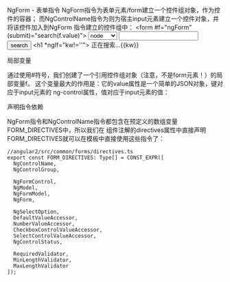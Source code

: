 NgForm - 表单指令
NgForm指令为表单元素/form建立一个控件组对象，作为控件的容器； 而NgControlName指令为则为宿主input元素建立一个控件对象，并将该控件加入到NgForm 指令建立的控件组中：
    <form #f="ngForm" (submit)="search(f.value)">
                      <select>
                            <option value="node">node</option>
                            <option value="jquery">jquery</option>
                            <option value="angular">angular</option>
                            <option value="html5">html5</option>
                      </select>
                      <input type="text"  ngControl="kw">
                      <button  type="submit">search</button>
                </form>
                <h1 *ngIf="kw!=''"> 正在搜索...{{kw}}</h1>



局部变量

通过使用#符号，我们创建了一个引用控件组对象（注意，不是form元素！）的局部变量f。
这个变量最大的作用是：它的value属性是一个简单的JSON对象，键对应于input元素的 ng-control属性，值对应于input元素的值：


声明指令依赖

NgForm指令和NgControlName指令都包含在预定义的数组变量FORM_DIRECTIVES中，所以我们在 组件注解的directives属性中直接声明FORM_DIRECTIVES就可以在模板中直接使用这些指令了：

    //angular2/src/common/forms/directives.ts
    export const FORM_DIRECTIVES: Type[] = CONST_EXPR([
      NgControlName,
      NgControlGroup,

      NgFormControl,
      NgModel,
      NgFormModel,
      NgForm,

      NgSelectOption,
      DefaultValueAccessor,
      NumberValueAccessor,
      CheckboxControlValueAccessor,
      SelectControlValueAccessor,
      NgControlStatus,

      RequiredValidator,
      MinLengthValidator,
      MaxLengthValidator
    ]);
